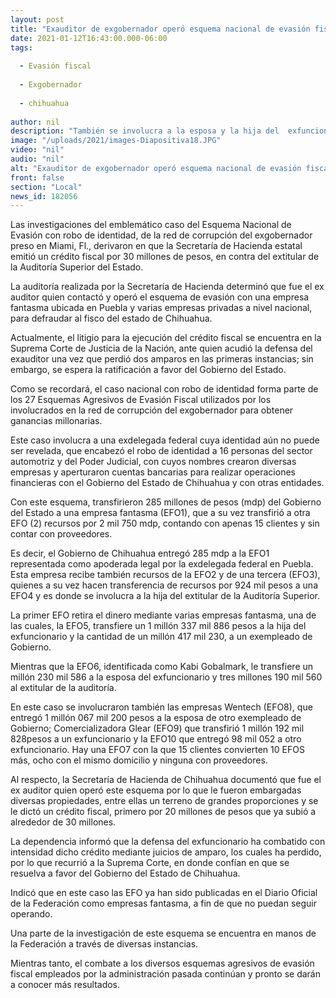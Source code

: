 ```yaml
---
layout: post
title: "Exauditor de exgobernador operó esquema nacional de evasión fiscal con robo de identidad"
date: 2021-01-12T16:43:00.000-06:00
tags:
  
  - Evasión fiscal
  
  - Exgobernador
  
  - chihuahua
  
author: nil
description: "También se involucra a la esposa y la hija del  exfuncionario: recibieron en conjunto 5 millones 945 mil 676 pesos; emite la Secretaría de Hacienda un crédito fiscal contra el ex servidor público por un monto de 30 mdp"
image: "/uploads/2021/images-Diapositiva18.JPG"
video: "nil"
audio: "nil"
alt: "Exauditor de exgobernador operó esquema nacional de evasión fiscal con robo de identidad"
front: false
section: "Local"
news_id: 182056
---
```


Las investigaciones del emblemático caso del Esquema Nacional de Evasión con robo de identidad, de la red de corrupción del exgobernador preso en Miami, Fl., derivaron en que la Secretaría de Hacienda estatal emitió un crédito fiscal por 30 millones de pesos, en contra del extitular de la Auditoría Superior del Estado.

La auditoría realizada por la Secretaría de Hacienda determinó que fue el ex auditor quien contactó y operó el esquema de evasión con una empresa fantasma ubicada en Puebla y varias empresas privadas a nivel nacional, para defraudar al fisco del estado de Chihuahua.

Actualmente, el litigio para la ejecución del crédito fiscal se encuentra en la Suprema Corte de Justicia de la Nación, ante quien acudió la defensa del exauditor una vez que perdió dos amparos en las primeras instancias; sin embargo, se espera la ratificación a favor del Gobierno del Estado.

Como se recordará, el caso nacional con robo de identidad forma parte de los 27 Esquemas Agresivos de Evasión Fiscal utilizados por los involucrados en la red de corrupción del exgobernador para obtener ganancias millonarias.

Este caso involucra a una exdelegada federal cuya identidad aún no puede ser revelada, que encabezó el robo de identidad a 16 personas del sector automotriz y del Poder Judicial, con cuyos nombres crearon diversas empresas y aperturaron cuentas bancarias para realizar operaciones financieras con el Gobierno del Estado de Chihuahua y con otras entidades.

Con este esquema, transfirieron 285 millones de pesos (mdp) del Gobierno del Estado a una empresa fantasma (EFO1), que a su vez transfirió a otra EFO (2) recursos por 2 mil 750 mdp, contando con apenas 15 clientes y sin contar con proveedores.

Es decir, el Gobierno de Chihuahua entregó 285 mdp a la EFO1 representada como apoderada legal por la exdelegada federal en Puebla. Esta empresa recibe también recursos de la EFO2 y de una tercera (EFO3), quienes a su vez hacen transferencia de recursos por 924 mil pesos a una EFO4 y es donde se involucra a la hija del extitular de la Auditoría Superior.

La primer EFO retira el dinero mediante varias empresas fantasma, una de las cuales, la EFO5, transfiere un 1 millón 337 mil 886 pesos a la hija del exfuncionario y la cantidad de un millón 417 mil 230, a un exempleado de Gobierno.

Mientras que la EFO6, identificada como Kabi Gobalmark, le transfiere un millón 230 mil 586 a la esposa del exfuncionario y tres millones 190 mil 560 al extitular de la auditoría.

En este caso se involucraron también las empresas Wentech (EFO8), que entregó 1 millón 067 mil 200 pesos a la esposa de otro exempleado de Gobierno; Comercializadora Glear (EFO9) que transfirió 1 millón 192 mil 828pesos a un exfuncionario y la EFO10 que entregó 98 mil 052 a otro exfuncionario. Hay una EFO7 con la que 15 clientes convierten 10 EFOS más, ocho con el mismo domicilio y ninguna con proveedores.

Al respecto, la Secretaría de Hacienda de Chihuahua documentó que fue el ex auditor quien operó este esquema por lo que le fueron embargadas diversas propiedades, entre ellas un terreno de grandes proporciones y se le dictó un crédito fiscal, primero por 20 millones de pesos que ya subió a alrededor de 30 millones.

La dependencia informó que la defensa del exfuncionario ha combatido con intensidad dicho crédito mediante juicios de amparo, los cuales ha perdido, por lo que recurrió a la Suprema Corte, en donde confían en que se resuelva a favor del Gobierno del Estado de Chihuahua.

Indicó que en este caso las EFO ya han sido publicadas en el Diario Oficial de la Federación como empresas fantasma, a fin de que no puedan seguir operando.

Una parte de la investigación de este esquema se encuentra en manos de la Federación a través de diversas instancias.

Mientras tanto, el combate a los diversos esquemas agresivos de evasión fiscal empleados por la administración pasada continúan y pronto se darán a conocer más resultados.